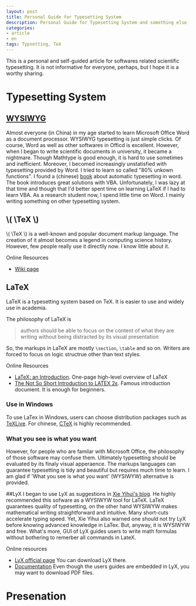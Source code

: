 ```yaml
---
layout: post
title: Personal Guide for Typesetting System
description: Personal Guide for Typesetting System and something else
categories: 
- article
- en
tags: Typsetting, TeX
---
```


This is a personal and self-guided article for softwares related scientific typesetting. It is not informative for everyone, perhaps, but I hope it is a worthy sharing.

# Typesetting System

## [WYSIWYG](http://en.wikipedia.org/wiki/WYSIWYG)

Almost everyone (in China) in my age started to learn Microsoft Office Word as a document processor. WYSIWYG typesetting is just simple clicks. Of course, Word as well as other softwares in Officd is excellent. However, when I began to write scientific documents in university, it became a nightmare. Though Mathtype is good enough, it is hard to use sometimes and inefficient. Moreover, I becomed increasingly unstatisfied with typesetting provided by Word. I tried to learn so called "80% unkown functions". I found a (chinese) [book](http://book.douban.com/subject/1193565/) about automatic typesetting in word. The book introduces great solutions with VBA. Unfortunately, I was lazy at that time and though that I'd better spent time on learning LaTeX if I had to learn VBA. As a research student now, I spend little time on Word. I mainly writing something on other typesetting system.
 
## \\( \TeX \\)

\\( \TeX \\) is a well-known and popular document markup language. The creation  of it almost becomes a legend in computing science history. However, few people really use it directlly now. I know little about it.

Online Resources

* [Wiki page](http://en.wikipedia.org/wiki/TeX "Wiki page")
 
## LaTeX
LaTeX is a typesetting system based on TeX. It is easier to use and widely use in academia.

The philosophy of LaTeX is  

> authors should be able to focus on the content of what they are writing without being distracted by its visual presentation

So, the markups in LaTeX are mostly `\section`, `\table` and so on. Writers are forced to focus on logic structrue other than text styles.

Online Resources

* [LaTeX: an Introduction](http://www.techscribe.co.uk/ta/latex-introduction.pdf). One-page high-level overview of LaTeX
* [The Not So Short Introduction to LATEX 2ε](http://tobi.oetiker.ch/lshort/lshort.pdf). Famous introduction document. It is enough for beginners.

### Use in Windows
To use LaTex in Windows, users can choose distribution packages such as [TeXLive](http://www.tug.org/texlive/). For chinese, [CTeX](http://www.ctex.org/HomePage) is highly recommended.

### What you see is what you want

However, for people who are familar with Microsoft Office, the philosophy of those software may confuse them. Ultimately typesetting should be evaluated by its finaly visual apperaence. The markups languages can guarantee typesetting is tidy and beautiful but requires much time to learn. I am glad if 'What you see is what you want' (WYSIWYW) alternative is provided.

##LyX
I began to use LyX as suggestions in [Xie Yihui's blog](http://yihui.name). He highly recommended this sofware as a WYSIWYW tool for LaTeX. LaTeX guarantees quality of typesetting, on the other hand WYSIWYW makes mathematical writing straightforward and intuitive. Many short-cuts accelerate typing speed. Yet, Xie Yihui also warned one should not try LyX before knowing advanced knowledge in LaTex. But, anyway, it is WYSIWYW and free. What's more, GUI of LyX guides users to write math formulas without bothering to remerber all commands in LateX.

Online resources

* [LyX official page](http://www.lyx.org/) You can download LyX there.
* [Documentation](http://wiki.lyx.org/LyX/Documentation) Even though the users guides are embedded in LyX, you may want to download PDF files.

# Presenation


 